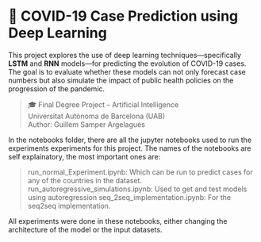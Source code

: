 # 🧠 COVID-19 Case Prediction using Deep Learning

This project explores the use of deep learning techniques—specifically **LSTM** and **RNN** models—for predicting the evolution of COVID-19 cases. The goal is to evaluate whether these models can not only forecast case numbers but also simulate the impact of public health policies on the progression of the pandemic.

> 🎓 Final Degree Project – Artificial Intelligence  
> Universitat Autònoma de Barcelona (UAB)  
> Author: Guillem Samper Argelagués

In the notebooks folder, there are all the jupyter notebooks used to run the experiments experiments for this project. The names of the notebooks are self explainatory, the most important ones are:
> run_normal_Experiment.ipynb: Which can be run to predict cases for any of the countries in the dataset.
> run_autoregressive_simulations.ipynb: Used to get and test models using autoregression
> seq_2seq_implementation.ipynb: For the seq2seq implementation.

All experiments were done in these notebooks, either changing the architecture of the model or the input datasets.
